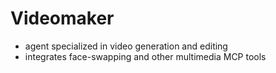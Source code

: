 # Videomaker
- agent specialized in video generation and editing
- integrates face-swapping and other multimedia MCP tools
